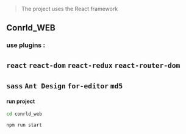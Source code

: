 >The project uses the React framework
## Conrld_WEB

### use plugins :
`react`
`react-dom`
`react-redux`
`react-router-dom`
---
`sass`
`Ant Design`
`for-editor`
`md5`
---
#### run project
```cmd
cd conrld_web

npm run start
```
